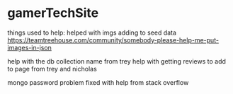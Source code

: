 # gamerTechSite

things used to help:
helped with imgs adding to seed data
https://teamtreehouse.com/community/somebody-please-help-me-put-images-in-json

help with the db collection name from trey
help with getting reviews to add to page from trey and nicholas

mongo password problem fixed with help from stack overflow